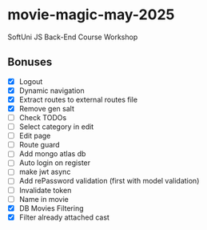 # movie-magic-may-2025
SoftUni JS Back-End Course Workshop

## Bonuses
 - [x] Logout
 - [x] Dynamic navigation
 - [x] Extract routes to external routes file
 - [x] Remove gen salt
 - [ ] Check TODOs
 - [ ] Select category in edit
 - [ ] Edit page
 - [ ] Route guard
 - [ ] Add mongo atlas db
 - [ ] Auto login on register
 - [ ] make jwt async
 - [ ] Add rePassword validation (first with model validation)
 - [ ] Invalidate token
 - [ ] Name in movie
 - [x] DB Movies Filtering
 - [x] Filter already attached cast
